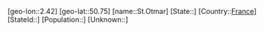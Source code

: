 ﻿---
location: [50.75,2.42]
type: City
tags:
- geo/City


SpocWebEntityId: 34481
isDeleted: false
confidential: public

---
[geo-lon::2.42]
[geo-lat::50.75]
[name::St.Otmar]
[State::]
[Country::[France](geo/Continent/Europe/France.md)]
[StateId::]
[Population::]
[Unknown::]

